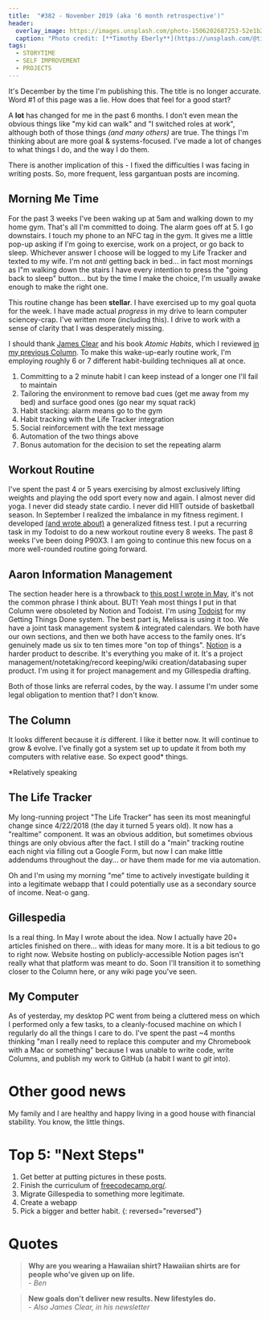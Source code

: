 ```yaml
---
title:  "#382 - November 2019 (aka '6 month retrospective')"
header:
  overlay_image: https://images.unsplash.com/photo-1506202687253-52e1b29d3527?ixlib=rb-1.2.1&ixid=eyJhcHBfaWQiOjEyMDd9&auto=format&fit=crop&w=1350&q=80
  caption: "Photo credit: [**Timothy Eberly**](https://unsplash.com/@timothyeberly/portfolio)"
tags:
  - STORYTIME
  - SELF IMPROVEMENT
  - PROJECTS
---
```


It's December by the time I'm publishing this.  The title is no longer accurate. Word #1 of this page was a lie. How does that feel for a good start?

A **lot** has changed for me in the past 6 months. I don't even mean the obvious things like "my kid can walk" and "I switched roles at work", although both of those things *(and many others)* are true. The things I'm thinking about are more goal & systems-focused. I've made a lot of changes to what things I do, and the way I do them.

There is another implication of this - I fixed the difficulties I was facing in writing posts. So, more frequent, less gargantuan posts are incoming.

## Morning Me Time
For the past 3 weeks I've been waking up at 5am and walking down to my home gym. That's all I'm committed to doing. The alarm goes off at 5. I go downstairs. I touch my phone to an NFC tag in the gym. It gives me a little pop-up asking if I'm going to exercise, work on a project, or go back to sleep. Whichever answer I choose will be logged to my Life Tracker and texted to my wife. I'm not *anti* getting back in bed... in fact most mornings as I"m walking down the stairs I have every intention to press the "going back to sleep" button... but by the time I make the choice, I'm usually awake enough to make the right one.

This routine change has been **stellar**. I have exercised up to my goal quota for the week. I have made actual *progress* in my drive to learn computer sciencey-crap. I've written more (including this). I drive to work with a sense of clarity that I was desperately missing.

I should thank [James Clear](http://www.jamesclear.com) and his book *Atomic Habits*, which I reviewed [in my previous Column](https://aarongilly.com/381-Atomic-Habits-Review/). To make this wake-up-early routine work, I'm employing roughly 6 or 7 different habit-building techniques all at once.   
1. Committing to a 2 minute habit I can keep instead of a longer one I'll fail to maintain
2. Tailoring the environment to remove bad cues (get me away from my bed) and surface good ones (go near my squat rack)
3. Habit stacking: alarm means go to the gym
4. Habit tracking with the Life Tracker integration
5. Social reinforcement with the text message
6. Automation of the two things above
7. Bonus automation for the decision to set the repeating alarm

## Workout Routine
I've spent the past 4 or 5 years exercising by almost exclusively lifting weights and playing the odd sport every now and again. I almost never did yoga. I never did steady state cardio. I never did HIIT outside of basketball season. In September I realized the imbalance in my fitness regiment. I developed [(and wrote about)](https://aarongilly.com/379-defining-and-measuring-healthy/) a generalized fitness test. I put a recurring task in my Todoist to do a new workout routine every 8 weeks. The past 8 weeks I've been doing P90X3. I am going to continue this new focus on a more well-rounded routine going forward.

## Aaron Information Management
The section header here is a throwback to [this post I wrote in May](https://aarongilly.com/370-feature-aaron-information/), it's not the common phrase I think about. BUT! Yeah most things I put in that Column were obsoleted by Notion and Todoist. I'm using [Todoist](https://todoist.com/r/aarongilly_wgfwvu) for my Getting Things Done system. The best part is, Melissa is using it too. We have a joint task management system & integrated calendars. We both have our own sections, and then we both have access to the family ones. It's genuinely made us six to ten times more "on top of things".  [Notion](https://www.notion.so/?r=a43b7d84790844c09b86d7b078089923) is a harder product to describe. It's everything you make of it. It's a project management/notetaking/record keeping/wiki creation/databasing super product. I'm using it for project management and my Gillespedia drafting.

Both of those links are referral codes, by the way. I assume I'm under some legal obligation to mention that? I don't know.

## The Column
It looks different because it *is* different. I like it better now. It will continue to grow & evolve. I've finally got a system set up to update it from both my computers with relative ease. So expect good* things.

*Relatively speaking

## The Life Tracker
My long-running project "The Life Tracker" has seen its most meaningful change since 4/22/2018 (the day it turned 5 years old). It now has a "realtime" component. It was an obvious addition, but sometimes obvious things are only obvious after the fact. I still do a "main" tracking routine each night via filling out a Google Form, but now I can make little addendums throughout the day... or have them made for me via automation. 

Oh and I'm using my morning "me" time to actively investigate building it into a legitimate webapp that I could potentially use as a secondary source of income. Neat-o gang.

## Gillespedia
Is a real thing. In May I wrote about the idea. Now I actually have 20+ articles finished on there... with ideas for many more. It is a bit tedious to go to right now. Website hosting on publicly-accessible Notion pages isn't really what that platform was meant to do. Soon I'll transition it to something closer to the Column here, or any wiki page you've seen.

## My Computer
As of yesterday, my desktop PC went from being a cluttered mess on which I performed only a few tasks, to a cleanly-focused machine on which I regularly do all the things I care to do. I've spent the past ~4 months thinking "man I really need to replace this computer and my Chromebook with a Mac or something" because I was unable to write code, write Columns, and publish my work to GitHub (a habit I want to *git* into).

# Other good news
My family and I are healthy and happy living in a good house with financial stability. You know, the little things.

# Top 5: "Next Steps"
1. Get better at putting pictures in these posts.
2. Finish the curriculum of [freecodecamp.org/](https://www.freecodecamp.org/).
3. Migrate Gillespedia to something more legitimate.
4. Create a webapp
5. Pick a bigger and better habit.
{: reversed="reversed"}


# Quotes  
> **Why are you wearing a Hawaiian shirt? Hawaiian shirts are for people who’ve given up on life.**  
> *- Ben*

> **New goals don't deliver new results. New lifestyles do.**  
> *- Also James Clear, in his newsletter*
<!--stackedit_data:
eyJoaXN0b3J5IjpbNzgwNjQ5MzU3LC0xOTUxOTc5Mjk5LC0xNT
M1MTIwNTgxLC05NzkzMjUzLDcwNjY5NTY3LC0xOTk2OTcyMjA1
XX0=
-->